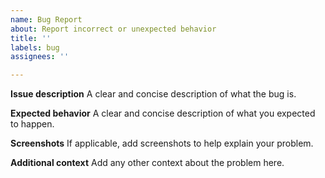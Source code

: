 ```yaml
---
name: Bug Report
about: Report incorrect or unexpected behavior
title: ''
labels: bug
assignees: ''

---
```


**Issue description**
A clear and concise description of what the bug is.

**Expected behavior**
A clear and concise description of what you expected to happen.

**Screenshots**
If applicable, add screenshots to help explain your problem.

**Additional context**
Add any other context about the problem here.
